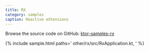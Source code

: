 ```yaml
---
title: RX
category: samples
caption: Reactive eXtensions
---
```


Browse the source code on GitHub: [ktor-samples-rx](https://github.com/ktorio/ktor-samples/tree/master/other/rx)

{% include sample.html paths='
    other/rx/src/RxApplication.kt,
' %}
